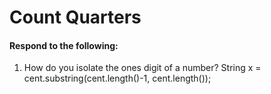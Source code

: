 # Count Quarters
#### Respond to the following:

1. How do you isolate the ones digit of a number?
  String x = cent.substring(cent.length()-1, cent.length());
